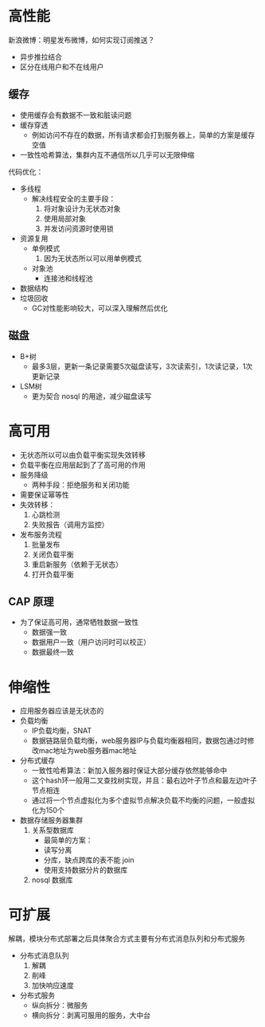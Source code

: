 # 高性能
新浪微博：明星发布微博，如何实现订阅推送？
- 异步推拉结合
- 区分在线用户和不在线用户

## 缓存
- 使用缓存会有数据不一致和脏读问题
- 缓存穿透
    - 例如访问不存在的数据，所有请求都会打到服务器上，简单的方案是缓存空值
- 一致性哈希算法，集群内互不通信所以几乎可以无限伸缩

代码优化：
- 多线程
    - 解决线程安全的主要手段：
        1. 将对象设计为无状态对象
        2. 使用局部对象
        3. 并发访问资源时使用锁
- 资源复用
    - 单例模式
        1. 因为无状态所以可以用单例模式
    - 对象池
        - 连接池和线程池
- 数据结构
- 垃圾回收
    - GC对性能影响较大，可以深入理解然后优化

## 磁盘
- B+树
    - 最多3层，更新一条记录需要5次磁盘读写，3次读索引，1次读记录，1次更新记录
- LSM树
    - 更为契合 nosql 的用途，减少磁盘读写

# 高可用
- 无状态所以可以由负载平衡实现失效转移
- 负载平衡在应用层起到了了高可用的作用
- 服务降级
    - 两种手段：拒绝服务和关闭功能
- 需要保证幂等性
- 失效转移：
    1. 心跳检测
    2. 失败报告（调用方监控）
- 发布服务流程
    1. 批量发布
    2. 关闭负载平衡
    3. 重启新服务（依赖于无状态）
    4. 打开负载平衡

## CAP 原理
- 为了保证高可用，通常牺牲数据一致性
    - 数据强一致
    - 数据用户一致（用户访问时可以校正）
    - 数据最终一致

# 伸缩性

- 应用服务器应该是无状态的
- 负载均衡
    - IP负载均衡，SNAT
    - 数据链路层负载均衡，web服务器IP与负载均衡器相同，数据包通过时修改mac地址为web服务器mac地址
- 分布式缓存
    - 一致性哈希算法：新加入服务器时保证大部分缓存依然能够命中
    - 这个hash环一般用二叉查找树实现，并且：最右边叶子节点和最左边叶子节点相连
    - 通过将一个节点虚拟化为多个虚拟节点解决负载不均衡的问题，一般虚拟化为150个
- 数据存储服务器集群
    1. 关系型数据库
        - 最简单的方案：
        - 读写分离
        - 分库，缺点跨库的表不能 join
        - 使用支持数据分片的数据库
    2. nosql 数据库

# 可扩展
解耦，模块分布式部署之后具体聚合方式主要有分布式消息队列和分布式服务
- 分布式消息队列
    1. 解耦
    2. 削峰
    3. 加快响应速度
- 分布式服务
    - 纵向拆分：微服务
    - 横向拆分：剥离可服用的服务，大中台